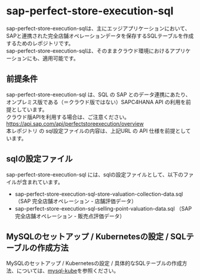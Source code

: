 # sap-perfect-store-execution-sql
sap-perfect-store-execution-sqlは、主にエッジアプリケーションにおいて、SAPと連携された完全店舗オペレーションデータを保存するSQLテーブルを作成するためのレポジトリです。  
sap-perfect-store-execution-sqlは、そのままクラウド環境におけるアプリケーションにも、適用可能です。  

## 前提条件  
sap-perfect-store-execution-sql は、SQL の SAP とのデータ連携にあたり、オンプレミス版である（＝クラウド版ではない）SAPC4HANA API の利用を前提としています。  
クラウド版APIを利用する場合は、ご注意ください。  
https://api.sap.com/api/perfectstoreexecution/overview  
本レポジトリ の sql設定ファイルの内容は、上記URL の API 仕様を前提としています。  

## sqlの設定ファイル
sap-perfect-store-execution-sql には、sqlの設定ファイルとして、以下のファイルが含まれています。  

* sap-perfect-store-execution-sql-store-valuation-collection-data.sql（SAP 完全店舗オペレーション - 店舗評価データ）  
* sap-perfect-store-execution-sql-selling-point-valuation-data.sql （SAP 完全店舗オペレーション - 販売点評価データ）
  
## MySQLのセットアップ / Kubernetesの設定 / SQLテーブルの作成方法  
MySQLのセットアップ / Kubernetesの設定 / 具体的なSQLテーブルの作成方法、については、[mysql-kube](https://github.com/latonaio/mysql-kube)を参照ください。  